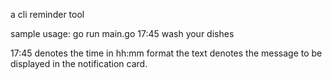 a cli reminder tool

sample usage:
go run main.go 17:45 wash your dishes

17:45 denotes the time in hh:mm format
the text denotes the message to be displayed in the notification card.
